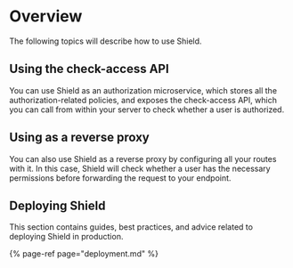 # Overview

The following topics will describe how to use Shield.

## Using the check-access API

You can use Shield as an authorization microservice, which stores all the authorization-related policies, and exposes the check-access API, which you can call from within your server to check whether a user is authorized.

## Using as a reverse proxy

You can also use Shield as a reverse proxy by configuring all your routes with it. In this case, Shield will check whether a user has the necessary permissions before forwarding the request to your endpoint.

## Deploying Shield

This section contains guides, best practices, and advice related to deploying Shield in production.

{% page-ref page="deployment.md" %}

